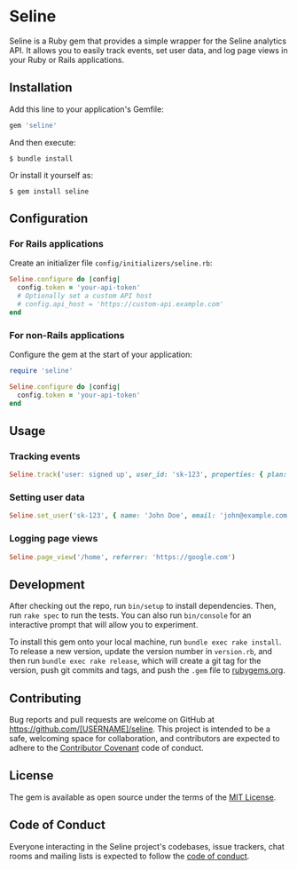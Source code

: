 # Seline

Seline is a Ruby gem that provides a simple wrapper for the Seline analytics API. It allows you to easily track events, set user data, and log page views in your Ruby or Rails applications.

## Installation

Add this line to your application's Gemfile:

```ruby
gem 'seline'
```

And then execute:

```
$ bundle install
```

Or install it yourself as:

```
$ gem install seline
```

## Configuration

### For Rails applications

Create an initializer file `config/initializers/seline.rb`:

```ruby
Seline.configure do |config|
  config.token = 'your-api-token'
  # Optionally set a custom API host
  # config.api_host = 'https://custom-api.example.com'
end
```

### For non-Rails applications

Configure the gem at the start of your application:

```ruby
require 'seline'

Seline.configure do |config|
  config.token = 'your-api-token'
end
```

## Usage

### Tracking events

```ruby
Seline.track('user: signed up', user_id: 'sk-123', properties: { plan: 'free' })
```

### Setting user data

```ruby
Seline.set_user('sk-123', { name: 'John Doe', email: 'john@example.com' })
```

### Logging page views

```ruby
Seline.page_view('/home', referrer: 'https://google.com')
```

## Development

After checking out the repo, run `bin/setup` to install dependencies. Then, run `rake spec` to run the tests. You can also run `bin/console` for an interactive prompt that will allow you to experiment.

To install this gem onto your local machine, run `bundle exec rake install`. To release a new version, update the version number in `version.rb`, and then run `bundle exec rake release`, which will create a git tag for the version, push git commits and tags, and push the `.gem` file to [rubygems.org](https://rubygems.org).

## Contributing

Bug reports and pull requests are welcome on GitHub at https://github.com/[USERNAME]/seline. This project is intended to be a safe, welcoming space for collaboration, and contributors are expected to adhere to the [Contributor Covenant](http://contributor-covenant.org) code of conduct.

## License

The gem is available as open source under the terms of the [MIT License](https://opensource.org/licenses/MIT).

## Code of Conduct

Everyone interacting in the Seline project's codebases, issue trackers, chat rooms and mailing lists is expected to follow the [code of conduct](https://github.com/[USERNAME]/seline/blob/master/CODE_OF_CONDUCT.md).